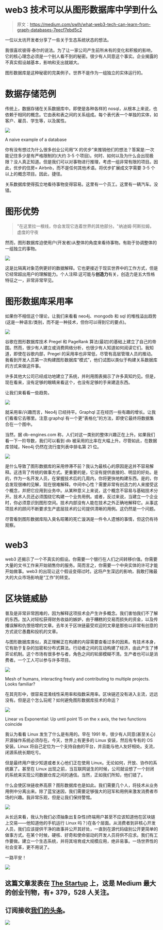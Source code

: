 # web3 技术可以从图形数据库中学到什么

> 原文：<https://medium.com/swlh/what-web3-tech-can-learn-from-graph-databases-7eecf7ebd5c2>

一位以太坊开发者分享了一些关于生态系统状态的想法。

我很喜欢彼得·泰尔的说法。为了让一家公司产生前所未有的变化和积极的影响，它的核心理念必须是一个别人看不到的秘密。很少有人同意这个事实。企业揭露的不真实假设越基本，影响和支出就越大。

图形数据库是这种秘密的完美例子。世界不是作为一组独立的实体运行的。

# 数据存储范例

传统上，数据存储在关系数据库中。即使是各种各样的 nosql，从根本上来说，也依赖于相同的概念。它由表和表之间的关系组成。每个表代表一个单独的实体，如客户、雇员、学生等，以及属性。

![](img/8fc307486def64a1bf0e52b84d75cec4.png)

A naive example of a database

你有没有想过为什么很多创业公司用“X 的优步”来推销他们的想法？答案是:一次能记住多少是有严格限制的(大约 3-5 个项目)。何时、如何以及为什么会出现极限？没人真正知道。但是我们可以对事物进行推理，考虑一组非常有限的项目。因此，优步的住房= Airbnb，而不是任何其他术语。将优步扩展成文字需要 3-5 个以上的概念项目。因此，捷径。

关系数据库使得孤立地看待事物变得容易。这里有一个员工。这里有一辆汽车。没错。

# 图形优势

> "在这里拉一根线，你会发现它连着世界的其他部分。"纳迪姆·阿斯拉姆，虚度的守夜

然而，图形数据库迫使用户(开发者)从整体的角度来看待事物。有助于协调整体的一组独立的事物。

![](img/940881ad927be9b602266dd9e6643e2b.png)

这是比隔离对象范例更好的数据解释。它也更接近于现实世界中的工作方式，但是它经常超出用户的理解能力。个人注释:这可能与**创造力**有关，创造力是五大性格特征之一，非常非常罕见。

# 图形数据库采用率

如果你不相信这个理论，让我们来看看 neo4j、mongodb 和 sql 的堆栈溢出趋势(这是一种语言/类别，而不是一种技术，但你可以得到它的要点)。

![](img/c38feaee4fb937039002317955e222af.png)

谷歌在图形数据库技术 Pregel 和 PageRank 算法(最初)的基础上建立了自己的帝国。然而，很少有人建立或消费网络分析，也很少有人知道如何阅读它们。我知道，即使在谷歌内部，Pregel 的采用率也非常低，尽管有高层管理人员的推动。我看到开发人员第一次构建图形数据库“模式”，他们试图以类似于构建关系数据库的方式来做这件事。

许多其他大公司已经成功地建立了系统，并利用图表揭示了许多真知灼见。但是，现在看来，没有足够的眼睛来看这个，也没有足够的手来建造东西。

让我们来看看一些趋势。

![](img/9d1cf3866a17adb1a37115167ee813b1.png)

就采用率/兴趣而言，Neo4j 已经持平。Graphql 正在经历一些有趣的增长。让我们看看它去哪里。注意:graphql 有一个更“表格化”的方法，即使它最终将数据集合在一个图中。

当然，据 db-engines.com 称，人们对这一类别的整体兴趣正在上升。如果我们看一下一阶导数，我们可以看到 db 被采用的比率在大幅上升。尽管如此，在数据库领域，Neo4j 仍然在流行度列表中排名第 21 位。

![](img/36f74bb8185ebbf6663df48f65e5f4f6.png)

是什么导致了图形数据库的采用停滞不前？我认为最核心的原因是这并不容易解释。这违背了传统的做事方式。更重要的是，它没有提供直接的、明显的好处。是的，作为一名开发人员，在掌握技术后的几周内，你将更快地构建东西。是的，你会发现很棒的见解，现在很难解释。中间中心性？需要非常有创造力的人来接受这个概念，并把它应用到业务中。从某种意义上来说，这个概念不容易与基础技术分开。技术人员还必须围绕它构建一个业务用例。或者，反过来说，当建立一个企业时，你必须意识到图形空间。技术内部没有人能在技术之外正确地解释它。从事这项技术的顾问不断要求生产底层技术的公司提供清晰的用例。这仍然是一个问题。

尽管看到图形数据库陷入臭名昭著的死亡漩涡是一件令人遗憾的事情，但这仍有待观察。

# web3

web3 还揭示了一个不真实的假设。你需要一个银行在人们之间转移价值。你需要大量的文书工作来开始销售你的服务。简而言之，你需要一个中央实体的许可才能开始做事。web3 的出现让这个假设变得过时。这将产生深远的影响，我敢打赌最大的大众市场影响是“工作”的转变。

# **区块链威胁**

普及是非常非常困难的，因为解释这项技术会产生许多概念。我们害怕我们不了解的东西。加入对轻松获得财务收益的嫉妒，由于糟糕的交易而损失的资金，以及传播误解和仇恨倍增的文章。去年关于区块链最受欢迎的文章是那些以非常有创意的方式说它愚蠢和投机的文章。

与图形数据库类似，真正理解正在构建的内容需要查看过多的因素。有技术本身，它有助于复杂的加密和分布式算法。行动者之间的互动构建了经济，由此产生了博弈论机制。这个市场有很多参与者，角色之间的轮廓模糊不清。生产者也可以是消费者。一个工人可以参与许多项目。

![](img/a842b9c8d58d946038d199470b939dfd.png)

Mesh of humans, interacting freely and contributing to multiple projects. Looks familiar?

在其完形中，很容易混淆线性采用率和指数采用率。区块链还没有进入主流，远远没有。但是这个怎么玩呢？如何避免图形数据库技术的命运？

![](img/406a87309e032a682118866e9cb9a099.png)

Linear vs Exponential: Up until point 15 on the x axis, the two functions coincide

我认为看看 Linux 发生了什么是有用的。早在 1991 年，很少有人同意(甚至关心)开源操作系统必须存在。今天，世界上有更多的 Linux 安装，然后有专有的 OS 安装。Linux 将自己定位为一个支持自由的平台，并且能与他人友好相处。支流，闭源系统长期吃亏。

但是最终用户很少知道或者关心他们正在使用 Linux。无论如何，开放、协作的系统赢了。甚至在 Linux 出现之前，当互联网诞生的时候，公司就设想了一个封闭的系统来实现公司数据仓库之间的通信。当然，正如我们所知，他们错了。

什么会使区块链收养高原？图形数据库也是如此。我们需要几个人，将技术从业务用例中分离出来。除了蓝宝迷因，我们需要足够强大的冠军和用例来激发消费者市场的兴趣。我非常乐观，但是让我们保持警惕。

![](img/aacc97b5d2c09c2d44b58fd13d86a128.png)

从长远来看，我认为我们必须抽象出复杂性(终端用户甚至不应该知道他在区块链上交易——他知道他的手机运行 Linux 吗？)在各个层面。从消费者到非核心开发人员，我们应该提供干净的故事并公开其好处，一直到在源代码级别公开更简单的做事方式。在某个时候，硬核、好奇和使命驱动的开发人员将供不应求。我们有工作要做。建立一个生态系统，并将其培育成大规模应用，绝非易事。一场世界性的社会变革，更不用说了。

一路平安！

[![](img/308a8d84fb9b2fab43d66c117fcc4bb4.png)](https://medium.com/swlh)

## 这篇文章发表在 [The Startup](https://medium.com/swlh) 上，这是 Medium 最大的创业刊物，有+ 379，528 人关注。

## 订阅接收[我们的头条](http://growthsupply.com/the-startup-newsletter/)。

[![](img/b0164736ea17a63403e660de5dedf91a.png)](https://medium.com/swlh)